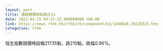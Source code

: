 ```yaml
---
layout: post
title: 港股競價時段跌近1%
date: 2022-03-25 09:25:32.000000000 +08:00
link: https://news.rthk.hk/rthk/ch/component/k2/1640816-20220325.htm
categories: rthk
---
```


恒生指數競價時段報21735點，跌210點，跌幅0.96%。
